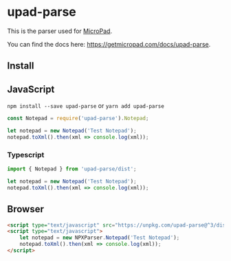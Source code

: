 # upad-parse
This is the parser used for [MicroPad](https://getmicropad.com).

You can find the docs here: <https://getmicropad.com/docs/upad-parse>.

## Install
## JavaScript
`npm install --save upad-parse` or `yarn add upad-parse`
```JavaScript
const Notepad = require('upad-parse').Notepad;

let notepad = new Notepad('Test Notepad');
notepad.toXml().then(xml => console.log(xml));
```

### Typescript
```TypeScript
import { Notepad } from 'upad-parse/dist';

let notepad = new Notepad('Test Notepad');
notepad.toXml().then(xml => console.log(xml));
```

## Browser
```html
<script type="text/javascript" src="https://unpkg.com/upad-parse@^3/dist/upad-parse.browser.js"></script>
<script type="text/javascript">
	let notepad = new NPXParser.Notepad('Test Notepad');
	notepad.toXml().then(xml => console.log(xml));
</script>
```
